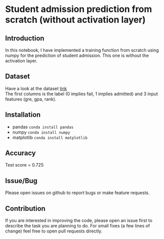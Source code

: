 # Student admission prediction from scratch (without activation layer)

## Introduction
In this notebook, I have implemented a training function from scratch using numpy for the prediction of student admission. This one is without the activation layer.

## Dataset
Have a look at the dataset [link](https://github.com/rajatsharma369007/Student_admission_prediction-without_activation_layer-/blob/master/data.csv)  
The first columns is the label (0 implies fail, 1 implies admitted) and 3 input features (gre, gpa, rank).

## Installation
* pandas
<code>conda install pandas</code>
* numpy
<code>conda install numpy</code>
* matplotlib
<code>conda install matplotlib</code>

## Accuracy
Test score = 0.725

## Issue/Bug
Please open issues on github to report bugs or make feature requests.

## Contribution
If you are interested in improving the code, please open an issue first to describe the task you are planning to do. For small fixes (a few lines of change) feel free to open pull requests directly.

